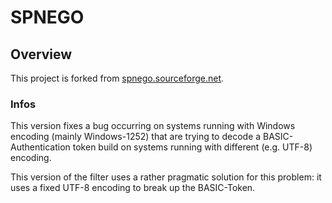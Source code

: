 SPNEGO
======

## Overview

This project is forked from [spnego.sourceforge.net](http://spnego.sourceforge.net/ "spnego.sourceforge.net").

### Infos

This version fixes a bug occurring on systems running with Windows encoding (mainly Windows-1252) that are trying to decode
a BASIC-Authentication token build on systems running with different (e.g. UTF-8) encoding. 

This version of the filter uses a rather pragmatic solution for this problem: it uses a fixed UTF-8 encoding to break up the BASIC-Token.

